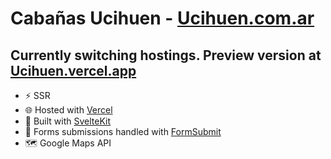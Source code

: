
# Cabañas Ucihuen - [Ucihuen.com.ar](https://ucihuen.com.ar)

## Currently switching hostings. Preview version at [Ucihuen.vercel.app](https://ucihuen.vercel.app)

- ⚡️ SSR 
- 🌐 Hosted with [Vercel](https://vercel.app)
- 🧡 Built with [SvelteKit](https://kit.svelte.dev)
- 📩 Forms submissions handled with [FormSubmit](https://formsubmit.co/)
- 🗺 Google Maps API
